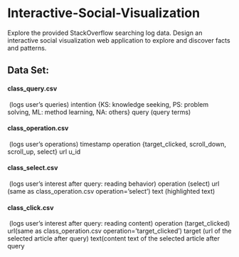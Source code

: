 # Interactive-Social-Visualization
Explore the provided StackOverflow searching log data.​ Design an interactive social visualization web application to explore and discover facts and patterns.

## Data Set:

#### class_query.csv 
​ (logs user’s queries)  intention {KS: knowledge seeking, PS: problem solving, ML: method  learning, NA: others}  query (query terms)    
#### class_operation.csv 
​ (logs user’s operations)  timestamp  operation {target_clicked, scroll_down, scroll_up, select}  url  u_id    
#### class_select.csv  
​ (logs user’s interest after query: reading behavior)  operation (select)  url (same as class_operation.csv operation=’select’)  text (highlighted text)    
#### class_click.csv  
​ (logs user’s interest after query: reading content)  operation (target_clicked)  url(same as class_operation.csv operation=’target_clicked’)  target (url of the selected article after query)  text(content text of the selected article after query